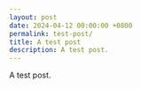 ```yaml
---
layout: post
date: 2024-04-12 00:00:00 +0800
permalink: test-post/
title: A test post
description: A test post.
---
```


A test post.
